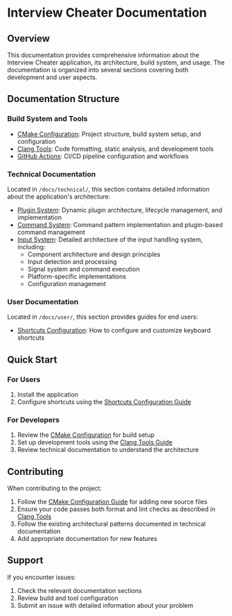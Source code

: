 # Interview Cheater Documentation

## Overview

This documentation provides comprehensive information about the Interview Cheater application, its architecture, build system, and usage. The documentation is organized into several sections covering both development and user aspects.

## Documentation Structure

### Build System and Tools
- [CMake Configuration](technical/cmake-configuration.md): Project structure, build system setup, and configuration
- [Clang Tools](technical/clang-tools.md): Code formatting, static analysis, and development tools
- [GitHub Actions](technical/github-actions.md): CI/CD pipeline configuration and workflows

### Technical Documentation
Located in `/docs/technical/`, this section contains detailed information about the application's architecture:

- [Plugin System](technical/plugin_system.md): Dynamic plugin architecture, lifecycle management, and implementation
- [Command System](technical/command_system.md): Command pattern implementation and plugin-based command management
- [Input System](technical/input_system.md): Detailed architecture of the input handling system, including:
  - Component architecture and design principles
  - Input detection and processing
  - Signal system and command execution
  - Platform-specific implementations
  - Configuration management

### User Documentation
Located in `/docs/user/`, this section provides guides for end users:

- [Shortcuts Configuration](user/shortcuts.md): How to configure and customize keyboard shortcuts

## Quick Start

### For Users
1. Install the application
2. Configure shortcuts using the [Shortcuts Configuration Guide](user/shortcuts.md)

### For Developers
1. Review the [CMake Configuration](cmake-configuration.md) for build setup
2. Set up development tools using the [Clang Tools Guide](clang-tools.md)
3. Review technical documentation to understand the architecture

## Contributing

When contributing to the project:

1. Follow the [CMake Configuration Guide](cmake-configuration.md) for adding new source files
2. Ensure your code passes both format and lint checks as described in [Clang Tools](clang-tools.md)
3. Follow the existing architectural patterns documented in technical documentation
4. Add appropriate documentation for new features

## Support

If you encounter issues:
1. Check the relevant documentation sections
2. Review build and tool configuration
3. Submit an issue with detailed information about your problem 